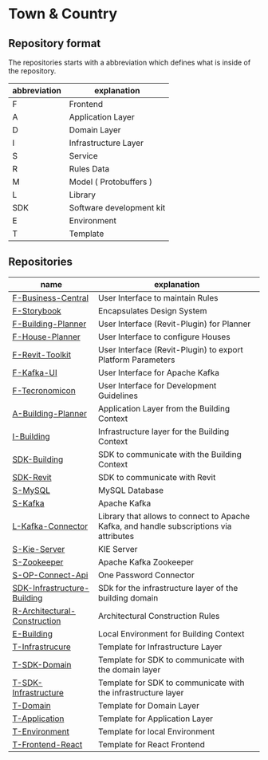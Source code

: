 # Town & Country

## Repository format

The repositories starts with a abbreviation which defines what is inside of the repository.

| abbreviation | explanation     |
| --- | ------------------------ |
| F   | Frontend                 |
| A   | Application Layer        |
| D   | Domain Layer             |
| I   | Infrastructure Layer     |
| S   | Service                  |
| R   | Rules Data               |
| M   | Model ( Protobuffers )   |
| L   | Library                  |
| SDK | Software development kit |
| E   | Environment              |
| T   | Template                 |

## Repositories

| name | explanation     |
| --- | ------------------------ |
| [F-Business-Central](https://github.com/town-country/F-Business-Central) | User Interface to maintain Rules |
| [F-Storybook](https://github.com/town-country/F-Storybook) | Encapsulates Design System |
| [F-Building-Planner](https://github.com/town-country/F-Building-Planner) | User Interface (Revit-Plugin) for Planner |
| [F-House-Planner](https://github.com/town-country/F-House-Planner) | User Interface to configure Houses |
| [F-Revit-Toolkit](https://github.com/town-country/F-Revit-Toolkit) | User Interface (Revit-Plugin) to export Platform Parameters |
| [F-Kafka-UI](https://github.com/town-country/F-Kafka-UI) | User Interface for Apache Kafka |
| [F-Tecronomicon](https://github.com/town-country/F-Tecronomicon) | User Interface for Development Guidelines |
| [A-Building-Planner](https://github.com/town-country/A-Building-Planner) | Application Layer from the Building Context |
| [I-Building](https://github.com/town-country/I-Building) | Infrastructure layer for the Building Context |
| [SDK-Building](https://github.com/town-country/SDK-Building) | SDK to communicate with the Building Context |
| [SDK-Revit](https://github.com/town-country/SDK-Revit) | SDK to communicate with Revit |
| [S-MySQL](https://github.com/town-country/S-MySQL) | MySQL Database |
| [S-Kafka](https://github.com/town-country/S-Kafka) | Apache Kafka |
| [L-Kafka-Connector](https://github.com/town-country/L-Kafka-Connector) | Library that allows to connect to Apache Kafka, and handle subscriptions via attributes |
| [S-Kie-Server](https://github.com/town-country/S-Kie-Server) | KIE Server |
| [S-Zookeeper](https://github.com/town-country/S-Zookeeper) | Apache Kafka Zookeeper |
| [S-OP-Connect-Api](https://github.com/town-country/S-OP-Connect-Api) | One Password Connector |
| [SDK-Infrastructure-Building](https://github.com/town-country/SDK-Infrastructure-Building) | SDk for the infrastructure layer of the building domain |
| [R-Architectural-Construction](https://github.com/town-country/R-Architectural-Construction) | Architectural Construction Rules |
| [E-Building](https://github.com/town-country/E-Building) | Local Environment for Building Context |
| [T-Infrastrucure](https://github.com/town-country/T-Infrastructure) | Template for Infrastructure Layer |
| [T-SDK-Domain](https://github.com/town-country/T-SDK-Domain) | Template for SDK to communicate with the domain layer  |
| [T-SDK-Infrastructure](https://github.com/town-country/T-SDK-Infrastrucure) | Template for SDK to communicate with the infrastructure layer |
| [T-Domain](https://github.com/town-country/T-Domain) | Template for Domain Layer |
| [T-Application](https://github.com/town-country/T-Application) | Template for Application Layer |
| [T-Environment](https://github.com/town-country/T-Application) | Template for local Environment |
| [T-Frontend-React](https://github.com/town-country/T-Frontend-React) | Template for React Frontend |










